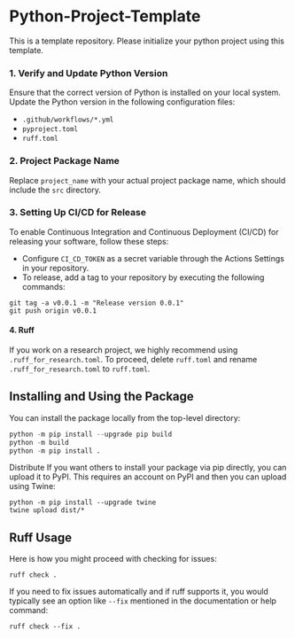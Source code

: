 # Python-Project-Template

This is a template repository. Please initialize your python project using this template.

### 1. Verify and Update Python Version

Ensure that the correct version of Python is installed on your local system. Update the Python version in the following configuration files:

- `.github/workflows/*.yml`
- `pyproject.toml`
- `ruff.toml`

### 2. Project Package Name

Replace `project_name` with your actual project package name, which should include the `src` directory.

### 3. Setting Up CI/CD for Release

To enable Continuous Integration and Continuous Deployment (CI/CD) for releasing your software, follow these steps:

- Configure `CI_CD_TOKEN` as a secret variable through the Actions Settings in your repository.
- To release, add a tag to your repository by executing the following commands:

```
git tag -a v0.0.1 -m "Release version 0.0.1"
git push origin v0.0.1
```

#### 4. Ruff

If you work on a research project, we highly recommend using `.ruff_for_research.toml`. To proceed, delete `ruff.toml` and rename `.ruff_for_research.toml` to `ruff.toml`.

## Installing and Using the Package

You can install the package locally from the top-level directory:

```python
python -m pip install --upgrade pip build
python -m build
python -m pip install .
```

Distribute
If you want others to install your package via pip directly, you can upload it to PyPI. This requires an account on PyPI and then you can upload using Twine:

```
python -m pip install --upgrade twine
twine upload dist/*
```

## Ruff Usage

Here is how you might proceed with checking for issues:

```
ruff check .
```

If you need to fix issues automatically and if ruff supports it, you would typically see an option like `--fix` mentioned in the documentation or help command:

```
ruff check --fix .
```
